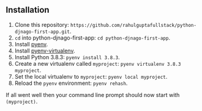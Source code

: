 ## Installation

1. Clone this repository: `https://github.com/rahulguptafullstack/python-djnago-first-app.git`.
2. `cd` into python-djnago-first-app: `cd python-djnago-first-app`.
3. Install [pyenv](https://github.com/yyuu/pyenv#installation).
4. Install [pyenv-virtualenv](https://github.com/yyuu/pyenv-virtualenv#installation).
5. Install Python 3.8.3: `pyenv install 3.8.3`.
6. Create a new virtualenv called `myproject`: `pyenv virtualenv 3.8.3 myproject`.
7. Set the local virtualenv to `myproject`: `pyenv local myproject`.
8. Reload the `pyenv` environment: `pyenv rehash`.

If all went well then your command line prompt should now start with `(myproject)`.